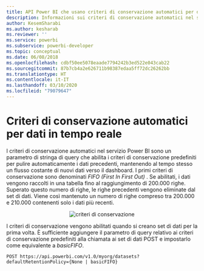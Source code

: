 ```yaml
---
title: API Power BI che usano criteri di conservazione automatici per dati in tempo reale
description: Informazioni sui criteri di conservazione automatici nel servizio Power BI
author: KesemSharabi
ms.author: kesharab
ms.reviewer: ''
ms.service: powerbi
ms.subservice: powerbi-developer
ms.topic: conceptual
ms.date: 06/08/2018
ms.openlocfilehash: cdbf50ee5078eaade7794242b3ed522e043cab22
ms.sourcegitcommit: 87b7cb4a2e626711b98387edaa5ff72dc26262bb
ms.translationtype: HT
ms.contentlocale: it-IT
ms.lasthandoff: 03/10/2020
ms.locfileid: "79079647"
---
```

# <a name="automatic-retention-policy-for-real-time-data"></a>Criteri di conservazione automatici per dati in tempo reale

I criteri di conservazione automatici nel servizio Power BI sono un parametro di stringa di query che abilita i criteri di conservazione predefiniti per pulire automaticamente i dati precedenti, mantenendo al tempo stesso un flusso costante di nuovi dati verso il dashboard. I primi criteri di conservazione sono denominati *FIFO (First In First Out)* . Se abilitati, i dati vengono raccolti in una tabella fino al raggiungimento di 200.000 righe. Superato questo numero di righe, le righe precedenti vengono eliminate dal set di dati. Viene così mantenuto un numero di righe compreso tra 200.000 e 210.000 contenenti solo i dati più recenti.  
  
<center>

![criteri di conservazione](media/api-Automatic-retention-policy-for-real-time-data/retention-policy.png) 

</center>

I criteri di conservazione vengono abilitati quando si creano set di dati per la prima volta. È sufficiente aggiungere il parametro di query relativo ai criteri di conservazione predefiniti alla chiamata ai set di dati POST e impostarlo come equivalente a *basicFIFO*.  
  
    POST https://api.powerbi.com/v1.0/myorg/datasets?defaultRetentionPolicy={None | basicFIFO}